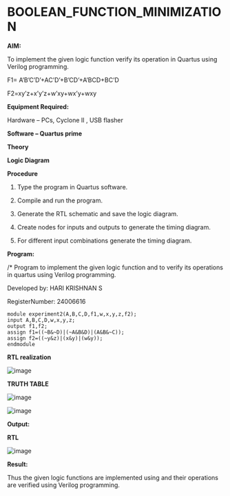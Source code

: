 # BOOLEAN_FUNCTION_MINIMIZATION

**AIM:**

To implement the given logic function verify its operation in Quartus using Verilog programming.

F1= A’B’C’D’+AC’D’+B’CD’+A’BCD+BC’D 

F2=xy’z+x’y’z+w’xy+wx’y+wxy

**Equipment Required:**

Hardware – PCs, Cyclone II , USB flasher

**Software – Quartus prime**

**Theory**

**Logic Diagram**

**Procedure**

1.	Type the program in Quartus software.

2.	Compile and run the program.

3.	Generate the RTL schematic and save the logic diagram.

4.	Create nodes for inputs and outputs to generate the timing diagram.

5.	For different input combinations generate the timing diagram.


**Program:**

/* Program to implement the given logic function and to verify its operations in quartus using Verilog programming. 

Developed by: HARI KRISHNAN S

RegisterNumber: 24006616

```
module experiment2(A,B,C,D,f1,w,x,y,z,f2);
input A,B,C,D,w,x,y,z;
output f1,f2;
assign f1=((~B&~D)|(~A&B&D)|(A&B&~C));
assign f2=((~y&z)|(x&y)|(w&y));
endmodule
```

**RTL realization**

![image](https://github.com/user-attachments/assets/89433ae2-7317-4202-b35b-90bfb7d264f1)


**TRUTH TABLE**

![image](https://github.com/user-attachments/assets/002ea23e-44a3-48ab-914b-dca44989e5e0)

![image](https://github.com/user-attachments/assets/b9f1929b-1fef-4234-885b-ee6f39049e5c)



**Output:**

**RTL**

![image](https://github.com/user-attachments/assets/77fc6273-d80f-4f03-b904-ffcafc9b0ecb)


**Result:**

Thus the given logic functions are implemented using and their operations are verified using Verilog programming.

